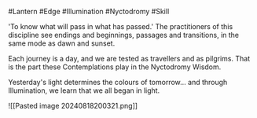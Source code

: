 #Lantern #Edge #Illumination #Nyctodromy #Skill 

'To know what will pass in what has passed.' The practitioners of this discipline see endings and beginnings, passages and transitions, in the same mode as dawn and sunset.

Each journey is a day, and we are tested as travellers and as pilgrims. That is the part these Contemplations play in the Nyctodromy Wisdom.

Yesterday's light determines the colours of tomorrow... and through Illumination, we learn that we all began in light.

![[Pasted image 20240818200321.png]]
